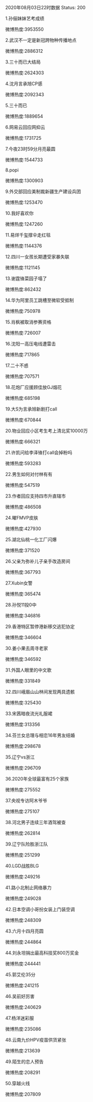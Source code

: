 2020年08月03日22时数据
Status: 200

1.孙俪妹妹艺考成绩

微博热度:3953550

2.武汉不一定是新冠跨物种传播地点

微博热度:2886312

3.三十而已大结局

微博热度:2624303

4.沈月言承旭CP感

微博热度:2092343

5.三十而已

微博热度:1889654

6.网易云回应网抑云

微博热度:1731725

7.今夜23时59分月亮最圆

微博热度:1544733

8.popi

微博热度:1300903

9.外交部回应美制裁新疆生产建设兵团

微博热度:1253470

10.我好喜欢你

微博热度:1247260

11.易烊千玺撑伞走红毯

微博热度:1144376

12.四川一女孩长期遭受家暴失联

微博热度:1121145

13.谢霆锋菜园子塌了

微博热度:862432

14.华为阿里员工跳槽至微软受抵制

微博热度:750978

15.肖枫被取消参赛资格

微博热度:726007

16.沈阳一高压电线遭雷击

微博热度:717865

17.二十不惑

微博热度:707571

18.花炮厂应援顾佳放GJ烟花

微博热度:685198

19.大S为言承旭新剧打call

微博热度:670844

20.物业回应小区考生考上清北奖10000万

微博热度:666321

21.许凯问给李泽锋打call会掉粉吗

微博热度:593283

22.男生如何对付林有有

微博热度:547519

23.作者回应支持四市升直辖市

微博热度:486508

24.曜FMVP皮肤

微博热度:427930

25.湖北仙桃一化工厂闪爆

微博热度:371520

26.父亲为弥补儿子亲手改造房间

微博热度:367793

27.Xubin女警

微博热度:365474

28.孙悦11投0中

微博热度:346816

29.香港特区暂停港新移交逃犯协定

微博热度:346604

30.姜小果去周寻老家

微博热度:346592

31.外国人眼里的中文歌

微博热度:331849

32.四川峨眉山山林间发现两具遗骸

微博热度:325430

33.宋茜暗夜流光礼服裙

微博热度:313356

34.芬兰女总理与相恋16年男友结婚

微博热度:298678

35.辽宁vs浙江

微博热度:296709

36.2020年全球最富有25个家族

微博热度:275552

37.央视专访阿木爷爷

微博热度:275107

38.河北男子连续三年酒驾被查

微博热度:262814

39.辽宁队险胜浙江队

微博热度:251299

40.LGD战胜BLG

微博热度:249216

41.路小北制止网络暴力

微博热度:249028

42.日本空调小哥扮女装上门装空调

微博热度:248309

43.六月十四月亮圆

微博热度:244864

44.刘永坦捐出最高科技奖800万奖金

微博热度:244441

45.郭艾伦35分

微博热度:241215

46.吴前好厉害

微博热度:240629

47.杨洋迷彩服

微博热度:235086

48.云南九价HPV疫苗供货紧张

微博热度:213639

49.陌生的恋人预告

微博热度:208291

50.穿越火线

微博热度:207809

